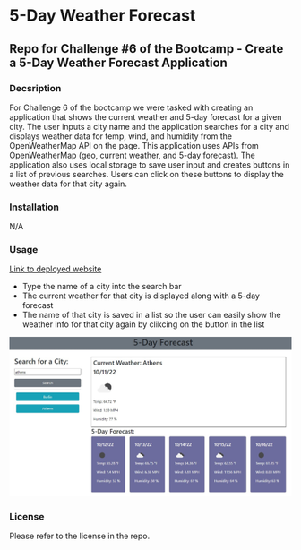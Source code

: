 # 5-Day Weather Forecast
## Repo for Challenge #6 of the Bootcamp - Create a 5-Day Weather Forecast Application

### Decsription

For Challenge 6 of the bootcamp we were tasked with creating an application that shows the current weather and 5-day forecast for a given city. The user inputs a city name and the application searches for a city and displays weather data for temp, wind, and humidity from the OpenWeatherMap API on the page. This application uses APIs from OpenWeatherMap (geo, current weather, and 5-day forecast). The application also uses local storage to save user input and creates buttons in a list of previous searches. Users can click on these buttons to display the weather data for that city again.

### Installation

N/A

### Usage

[Link to deployed website](https://mjkonkel.github.io/weather-forecast/)

- Type the name of a city into the search bar
- The current weather for that city is displayed along with a 5-day forecast
- The name of that city is saved in a list so the user can easily show the weather info for that city again by clikcing on the button in the list

![screenshot of application](./assets/screenshot.jpg)

### License

Please refer to the license in the repo.
